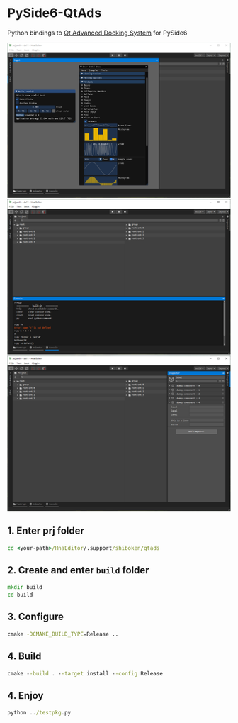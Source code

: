 # PySide6-QtAds
Python bindings to [Qt Advanced Docking System](https://github.com/githubuser0xFFFF/Qt-Advanced-Docking-System) for PySide6

![screenshot 1](img/p1.png)
![screenshot 2](img/p2.png)
![screenshot 3](img/p3.png)

## 1. Enter prj folder
```bat
cd <your-path>/HnaEditor/.support/shiboken/qtads
```

## 2. Create and enter `build` folder
```bat
mkdir build
cd build
```

## 3. Configure
```bat
cmake -DCMAKE_BUILD_TYPE=Release ..
```

## 4. Build
```bat
cmake --build . --target install --config Release
```

## 4. Enjoy
```bat
python ../testpkg.py
```